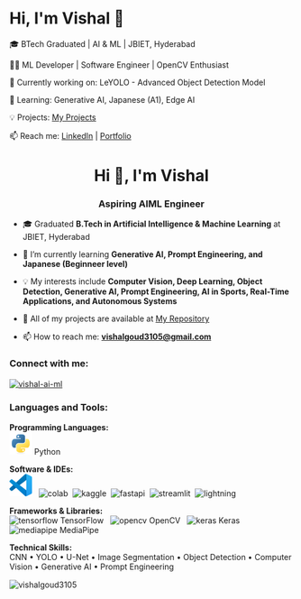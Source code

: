 # Hi, I'm Vishal 👋
🎓 BTech Graduated | AI & ML | JBIET, Hyderabad  

👨‍💻 ML Developer | Software Engineer | OpenCV Enthusiast  

🚀 Currently working on: LeYOLO - Advanced Object Detection Model  

🌱 Learning: Generative AI, Japanese (A1), Edge AI  

💡 Projects: [My Projects](https://github.com/Vishalgoud3105?tab=repositories)

📫 Reach me: [LinkedIn](https://www.linkedin.com/in/vishalgoud3105/) | [Portfolio](https://yourportfolio.com)

<h1 align="center">Hi 👋, I'm Vishal</h1>
<h3 align="center">Aspiring AIML Engineer</h3>

- 🎓 Graduated **B.Tech in Artificial Intelligence & Machine Learning** at JBIET, Hyderabad
 
- 🌱 I’m currently learning **Generative AI, Prompt Engineering, and Japanese (Beginneer level)**
  
- 💡 My interests include **Computer Vision, Deep Learning, Object Detection, Generative AI, Prompt Engineering, AI in Sports, Real-Time Applications, and Autonomous Systems**
  
- 📂 All of my projects are available at [My Repository](https://github.com/Vishalgoud3105?tab=repositories)
  
- 📫 How to reach me: **vishalgoud3105@gmail.com**

<h3 align="left">Connect with me:</h3>
<p align="left">
<a href="https://linkedin.com/in/vishal-ai-ml" target="blank"><img align="center" src="https://raw.githubusercontent.com/rahuldkjain/github-profile-readme-generator/master/src/images/icons/Social/linked-in-alt.svg" alt="vishal-ai-ml" height="30" width="40" /></a>
</p>

<h3 align="left">Languages and Tools:</h3>
<p align="left">
  <b>Programming Languages:</b><br/>
  <img src="https://raw.githubusercontent.com/devicons/devicon/master/icons/python/python-original.svg" alt="python" width="40" height="40"/> Python
</p>

<p align="left">
  <b>Software & IDEs:</b><br/>
  <img src="https://raw.githubusercontent.com/devicons/devicon/master/icons/vscode/vscode-original.svg" alt="vscode" width="40" height="40"/> &nbsp;
  <img src="https://avatars.githubusercontent.com/u/1728152?s=200&v=4" alt="colab" width="40" height="40"/>&nbsp;
  <img src="https://www.kaggle.com/static/images/site-logo.svg" alt="kaggle" width="40" height="40"/>&nbsp;
  <img src="https://www.vectorlogo.zone/logos/fastapi/fastapi-icon.svg" alt="fastapi" width="40" height="40"/>&nbsp;
  <img src="https://streamlit.io/images/brand/streamlit-logo-primary-colormark-darktext.svg" alt="streamlit" width="90" height="40"/>&nbsp;
  <img src="https://raw.githubusercontent.com/Lightning-AI/lightning.ai/main/docs/source/_static/images/lightning-icon.svg" alt="lightning" width="40" height="40"/>
</p>

<p align="left">
  <b>Frameworks & Libraries:</b><br/>
  <img src="https://www.vectorlogo.zone/logos/tensorflow/tensorflow-icon.svg" alt="tensorflow" width="40" height="40"/> TensorFlow &nbsp;
  <img src="https://upload.wikimedia.org/wikipedia/commons/3/32/OpenCV_Logo_with_text_svg_version.svg" alt="opencv" width="60" height="40"/> OpenCV &nbsp;
  <img src="https://upload.wikimedia.org/wikipedia/commons/a/ae/Keras_logo.svg" alt="keras" width="60" height="40"/> Keras &nbsp;
  <img src="https://mediapipe.dev/images/mediapipe_logo.png" alt="mediapipe" width="60" height="40"/> MediaPipe
</p>

<p align="left">
  <b>Technical Skills:</b><br/>
  CNN • YOLO • U-Net • Image Segmentation • Object Detection • Computer Vision • Generative AI • Prompt Engineering
</p>

<p><img align="center" src="https://github-readme-stats.vercel.app/api/top-langs?username=vishalgoud3105&show_icons=true&locale=en&layout=compact" alt="vishalgoud3105" /></p>

